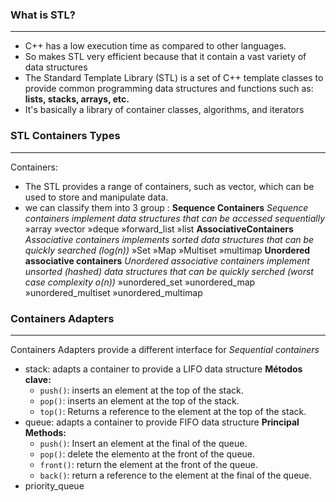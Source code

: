 
### What is STL?
---
- C++ has a low execution time as compared to other languages. 
- So makes STL very efficient because that it contain a vast variety of data structures
- The Standard Template Library (STL) is a set of C++ template classes to provide common programming data structures and functions such as: **lists, stacks, arrays, etc.** 
- It's basically a library of container classes, algorithms, and iterators
### STL Containers Types 
---
Containers: 
- The STL provides a range of containers, such as vector, which can be used to store and manipulate data.
- we can classify them into 3 group :
	**Sequence Containers**
	*Sequence containers implement data structures that can be accessed sequentially*
		»array
		»vector
		»deque
		»forward_list
		»list
	**AssociativeContainers**
	*Associative containers implements sorted data structures that can be quickly searched (log(n))*
		»Set
		»Map
		»Multiset
		»multimap
	**Unordered associative containers**
	*Unordered associative containers implement unsorted  (hashed) data structures that can be quickly serched (worst case complexity o(n))*
		»unordered_set
		»unordered_map
		»unordered_multiset
		»unordered_multimap
		
### Containers Adapters
---
Containers Adapters provide a different interface for *Sequential containers*
- stack: adapts a container to provide a LIFO data structure
	**Métodos clave:**
	- `push()`: inserts an element at the top of the stack.
	- `pop()`: inserts an element at the top of the stack.
	- `top()`: Returns a reference to the element at the top of the stack.
- queue: adapts a container to provide FIFO data structure
	**Principal Methods:**
	- `push()`: Insert an element at the final of the queue.
	- `pop()`: delete the elemento at the front of the queue.
	- `front()`: return the element at the front of the queue.
	- `back()`: return a reference to the element at the final of the queue.
- priority_queue

